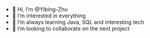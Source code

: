 - 👋 Hi, I’m @Yibing-Zhu
- 👀 I’m interested in everything
- 🌱 I’m always learning Java, SQL and interesting tech
- 💞️ I’m looking to collaborate on the next project

<!---
Yibing-Zhu/Yibing-Zhu is a ✨ special ✨ repository because its `README.md` (this file) appears on your GitHub profile.
You can click the Preview link to take a look at your changes.
--->
